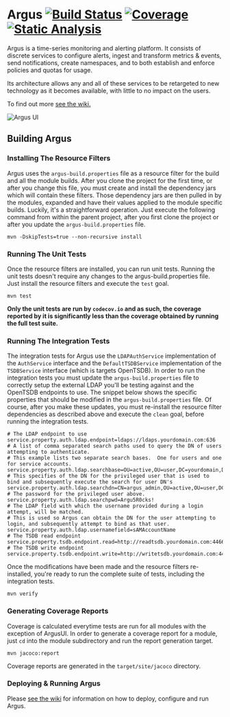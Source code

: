 Argus  [![Build Status](https://travis-ci.org/SalesforceEng/Argus.svg?branch=master)](https://travis-ci.org/SalesforceEng/Argus) [![Coverage](https://codecov.io/github/SalesforceEng/Argus/coverage.svg?branch=master)](https://codecov.io/github/SalesforceEng/Argus?branch=master) [![Static Analysis](https://scan.coverity.com/projects/8155/badge.svg)](https://scan.coverity.com/projects/salesforceeng-argus)
=====

Argus is a time-series monitoring and alerting platform. It consists of discrete services to configure alerts, ingest and transform metrics & events, send notifications, create namespaces, and to both establish and enforce policies and quotas for usage.

Its architecture allows any and all of these services to be retargeted to new technology as it becomes available, with little to no impact on the users.

To find out more [see the wiki.](https://github.com/SalesforceEng/Argus/wiki)

![Argus UI](https://cloud.githubusercontent.com/assets/15337203/12775758/53f98b02-ca05-11e5-88b0-1fd11afe335f.png)

## Building Argus

### Installing The Resource Filters

Argus uses the `argus-build.properties` file as a resource filter for the build and all the module builds.  After you clone the project for the first time, or after you change this file, you must create and install the dependency jars which will contain these filters.  Those dependency jars are then pulled in by the modules, expanded and have their values applied to the module specific builds.  Luckily, it's a straightforward operation.  Just execute the following command from within the parent project, after you first clone the project or after you update the `argus-build.properties` file.

```
mvn -DskipTests=true --non-recursive install
```

### Running The Unit Tests

Once the resource filters are installed, you can run unit tests.  Running the unit tests doesn't require any changes to the argus-build.properties file.  Just install the resource filters and execute the `test` goal.

```
mvn test
```

**Only the unit tests are run by `codecov.io` and as such, the coverage reported by it is significantly less than the coverage obtained by running the full test suite.**

### Running The Integration Tests

The integration tests for Argus use the `LDAPAuthService` implementation of the `AuthService` interface and the `DefaultTSDBService` implementation of the `TSDBService` interface (which is targets OpenTSDB).  In order to run the integration tests you must update the `argus-build.properties` file to correctly setup the external LDAP you'll be testing against and the OpenTSDB endpoints to use.  The snippet below shows the specific properties that should be modified in the `argus-build.properties` file.  Of course, after you make these updates, you must re-install the resource filter dependencies as described above and execute the `clean` goal, before running the integration tests.

```
# The LDAP endpoint to use
service.property.auth.ldap.endpoint=ldaps://ldaps.yourdomain.com:636
# A list of comma separated search paths used to query the DN of users attempting to authenticate.
# This example lists two separate search bases.  One for users and one for service accounts.
service.property.auth.ldap.searchbase=OU=active,OU=user,DC=yourdomain,DC=com:OU=active,OU=robot,DC=yourdomain,DC=com
# This specifies of the DN for the privileged user that is used to bind and subsequently execute the search for user DN's
service.property.auth.ldap.searchdn=CN=argus_admin,OU=active,OU=user,DC=yourdomain,DC=com
# The password for the privileged user above.
service.property.auth.ldap.searchpwd=Argu5R0cks!
# The LDAP field with which the username provided during a login attempt, will be matched.
# This is used so Argus can obtain the DN for the user attempting to login, and subsequently attempt to bind as that user.
service.property.auth.ldap.usernamefield=sAMAccountName
# The TSDB read endpoint
service.property.tsdb.endpoint.read=http://readtsdb.yourdomain.com:4466
# The TSDB write endpoint
service.property.tsdb.endpoint.write=http://writetsdb.yourdomain.com:4477
```

Once the modifications have been made and the resource filters re-installed, you're ready to run the complete suite of tests, including the integration tests.

```
mvn verify
```

### Generating Coverage Reports

Coverage is calculated everytime tests are run for all modules with the exception of ArgusUI.  In order to generate a coverage report for a module, just `cd` into the module subdirectory and run the report generation target.

```
mvn jacoco:report
```

Coverage reports are generated in the `target/site/jacoco` directory.

### Deploying & Running Argus

Please [see the wiki](https://github.com/SalesforceEng/Argus/wiki) for information on how to deploy, configure and run Argus.
